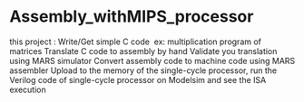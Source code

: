 # Assembly_withMIPS_processor
this project : Write/Get simple C code   ex: multiplication program of matrices  Translate C code to assembly by hand Validate you translation using MARS simulator  Convert assembly code to machine code using MARS assembler  Upload to the memory of the single-cycle processor, run the Verilog code of single-cycle processor on Modelsim and see the ISA execution
